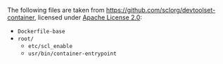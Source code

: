 The following files are taken from https://github.com/sclorg/devtoolset-container, licensed under [Apache License 2.0](https://github.com/sclorg/devtoolset-container/blob/master/LICENSE):

- `Dockerfile-base`
- `root/`
    - `etc/scl_enable`
    - `usr/bin/container-entrypoint`

